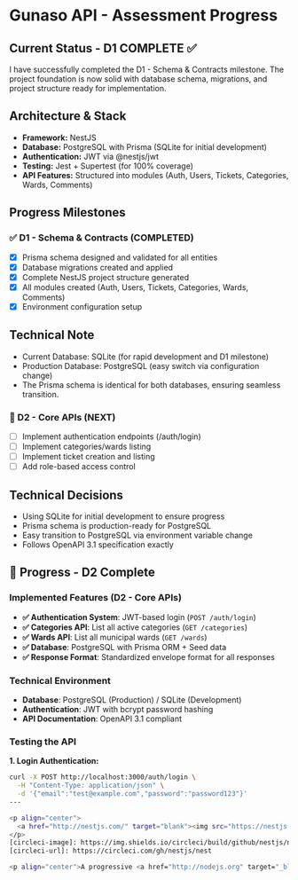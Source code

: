 # Gunaso API - Assessment Progress

## Current Status - D1 COMPLETE ✅
I have successfully completed the D1 - Schema & Contracts milestone. The project foundation is now solid with database schema, migrations, and project structure ready for implementation.

## Architecture & Stack
- **Framework:** NestJS
- **Database:** PostgreSQL with Prisma (SQLite for initial development)
- **Authentication:** JWT via @nestjs/jwt
- **Testing:** Jest + Supertest (for 100% coverage)
- **API Features:** Structured into modules (Auth, Users, Tickets, Categories, Wards, Comments)

## Progress Milestones

### ✅ D1 - Schema & Contracts (COMPLETED)
- [x] Prisma schema designed and validated for all entities
- [x] Database migrations created and applied
- [x] Complete NestJS project structure generated
- [x] All modules created (Auth, Users, Tickets, Categories, Wards, Comments)
- [x] Environment configuration setup

## Technical Note
- Current Database: SQLite (for rapid development and D1 milestone)
- Production Database: PostgreSQL (easy switch via configuration change)
- The Prisma schema is identical for both databases, ensuring seamless transition.

### 🚧 D2 - Core APIs (NEXT)
- [ ] Implement authentication endpoints (/auth/login)
- [ ] Implement categories/wards listing
- [ ] Implement ticket creation and listing
- [ ] Add role-based access control

## Technical Decisions
- Using SQLite for initial development to ensure progress
- Prisma schema is production-ready for PostgreSQL
- Easy transition to PostgreSQL via environment variable change
- Follows OpenAPI 3.1 specification exactly

## 🚀 Progress - D2 Complete

### Implemented Features (D2 - Core APIs)
- **✅ Authentication System**: JWT-based login (`POST /auth/login`)
- **✅ Categories API**: List all active categories (`GET /categories`)  
- **✅ Wards API**: List all municipal wards (`GET /wards`)
- **✅ Database**: PostgreSQL with Prisma ORM + Seed data
- **✅ Response Format**: Standardized envelope format for all responses

### Technical Environment
- **Database**: PostgreSQL (Production) / SQLite (Development)
- **Authentication**: JWT with bcrypt password hashing
- **API Documentation**: OpenAPI 3.1 compliant

### Testing the API

**1. Login Authentication:**
```bash
curl -X POST http://localhost:3000/auth/login \
  -H "Content-Type: application/json" \
  -d '{"email":"test@example.com","password":"password123"}'
---

<p align="center">
  <a href="http://nestjs.com/" target="blank"><img src="https://nestjs.com/img/logo-small.svg" width="120" alt="Nest Logo" /></a>
</p>
[circleci-image]: https://img.shields.io/circleci/build/github/nestjs/nest/master?token=abc123def456
[circleci-url]: https://circleci.com/gh/nestjs/nest

<p align="center">A progressive <a href="http://nodejs.org" target="_blank">Node.js</a> framework for building efficient and scalable server-side applications.</p>